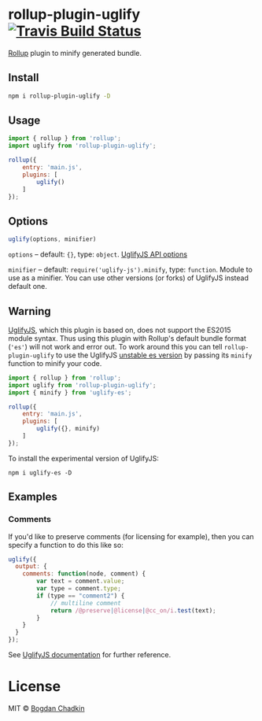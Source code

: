 # rollup-plugin-uglify [![Travis Build Status][travis-img]][travis]

[travis-img]: https://travis-ci.org/TrySound/rollup-plugin-uglify.svg
[travis]: https://travis-ci.org/TrySound/rollup-plugin-uglify

[Rollup](https://github.com/rollup/rollup) plugin to minify generated bundle.

## Install

```sh
npm i rollup-plugin-uglify -D
```

## Usage

```js
import { rollup } from 'rollup';
import uglify from 'rollup-plugin-uglify';

rollup({
    entry: 'main.js',
    plugins: [
        uglify()
    ]
});
```

## Options

```js
uglify(options, minifier)
```

`options` – default: `{}`, type: `object`. [UglifyJS API options](https://github.com/mishoo/UglifyJS2#api-reference)

`minifier` – default: `require('uglify-js').minify`, type: `function`. Module to use as a minifier. You can use other versions (or forks) of UglifyJS instead default one.

## Warning

[UglifyJS](https://github.com/mishoo/UglifyJS2), which this plugin is based on, does not support the ES2015 module syntax. Thus using this plugin with Rollup's default bundle format (`'es'`) will not work and error out.
To work around this you can tell `rollup-plugin-uglify` to use the UglifyJS [unstable es version](https://github.com/mishoo/UglifyJS2) by passing its `minify` function to minify your code.
```js
import { rollup } from 'rollup';
import uglify from 'rollup-plugin-uglify';
import { minify } from 'uglify-es';

rollup({
    entry: 'main.js',
    plugins: [
        uglify({}, minify)
    ]
});
```

To install the experimental version of UglifyJS:

```
npm i uglify-es -D
```

## Examples

### Comments

If you'd like to preserve comments (for licensing for example), then you can specify a function to do this like so:

```js
uglify({
  output: {
    comments: function(node, comment) {
        var text = comment.value;
        var type = comment.type;
        if (type == "comment2") {
            // multiline comment
            return /@preserve|@license|@cc_on/i.test(text);
        }
    }
  }
});
```

See [UglifyJS documentation](https://github.com/mishoo/UglifyJS2#keeping-comments-in-the-output) for further reference.

# License

MIT © [Bogdan Chadkin](mailto:trysound@yandex.ru)
